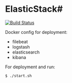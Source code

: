 # ElasticStack#

[![Build Status](https://travis-ci.org/igannytskyi/ElasticStack.svg?branch=master)](https://travis-ci.org/igannytskyi/ElasticStack)

Docker config for deployment:
- filebeat
- logstash
- elasticsearch
- kibana

For deployment and run:
```sh
$ ./start.sh
```
